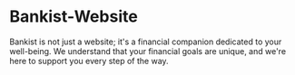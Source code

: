 # Bankist-Website
Bankist is not just a website; it's a financial companion dedicated to your well-being. We understand that your financial goals are unique, and we're here to support you every step of the way.
